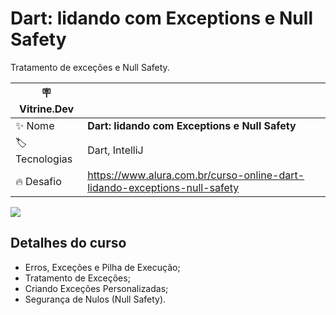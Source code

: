 # Dart: lidando com Exceptions e Null Safety

Tratamento de exceções e Null Safety.

| :placard: Vitrine.Dev |                                                                           |
|-----------------------|---------------------------------------------------------------------------|
| :sparkles: Nome       | **Dart: lidando com Exceptions e Null Safety**                            |
| :label: Tecnologias   | Dart, IntelliJ                                                            |
| :fire: Desafio        | https://www.alura.com.br/curso-online-dart-lidando-exceptions-null-safety |

<!-- Inserir imagem com a #vitrinedev ao final do link -->
![](https://www.alura.com.br/assets/api/cursos/dart-lidando-exceptions-null-safety.svg#vitrinedev)

## Detalhes do curso

* Erros, Exceções e Pilha de Execução;
* Tratamento de Exceções;
* Criando Exceções Personalizadas;
* Segurança de Nulos (Null Safety).